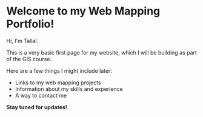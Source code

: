 # Welcome to my Web Mapping Portfolio! 
Hi, I'm Tallal. 

This is a very basic first page for my website, which I will be building as part of the GIS course. 

Here are a few things I might include later: 
* Links to my web mapping projects 
* Information about my skills and experience 
* A way to contact me
  
**Stay tuned for updates!**
